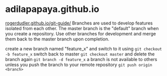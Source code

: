adilapapaya.github.io
=====================

[rogerdudler.github.io/git-guide/](http://rogerdudler.github.io/git-guide/)
Branches are used to develop features isolated from each other. The master branch is the "default" branch when you create a repository. Use other branches for development and merge them back to the master branch upon completion.


create a new branch named "feature_x" and switch to it using
```git checkout -b feature_x```
switch back to master
```git checkout master```
and delete the branch again
```git branch -d feature_x```
a branch is not available to others unless you push the branch to your remote repository
```git push origin <branch>```
